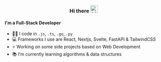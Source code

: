 <h3 align="center">Hi there <img src="https://user-images.githubusercontent.com/1303154/88677602-1635ba80-d120-11ea-84d8-d263ba5fc3c0.gif" width="24px" alt="hi"></h3>

#### I'm a Full-Stack Developer 

- 👨‍💻 I code in `.js`, `.ts`, `.go`, `.py`
- 💻 Frameworks I use are React, Nextjs, Svelte, FastAPI & TailwindCSS
- ⭐️ Working on some side projects based on Web Development
- 📚 I’m currently learning algorithms & data structures
